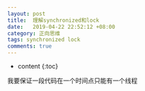 ```yaml
---
layout: post
title:  理解synchronized和lock
date:   2019-04-22 22:52:12 +08:00
category: 正向思维
tags: synchronized lock
comments: true
---
```


* content
{:toc}

我要保证一段代码在一个时间点只能有一个线程










## 
